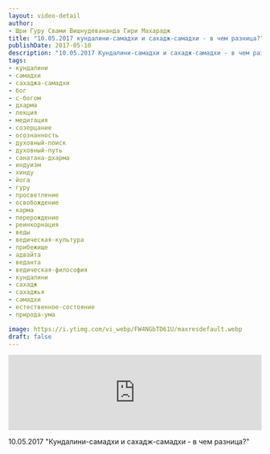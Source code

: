 ```yaml
---
layout: video-detail
author:
- Шри Гуру Свами Вишнудевананда Гири Махарадж
title: "10.05.2017 кундалини-самадхи и сахадж-самадхи - в чем разница?"
publishDate: 2017-05-10
description: "10.05.2017 Кундалини-самадхи и сахадж-самадхи - в чем разница?"
tags: 
- кундалини
- самадхи
- сахаджа-самадхи
- бог
- с-богом
- дхарма
- лекция
- медитация
- созерцание
- осознанность
- духовный-поиск
- духовный-путь
- санатана-дхарма
- индуизм
- хинду
- йога
- гуру
- просветление
- освобождение
- карма
- перерождение
- реинкорнация
- веды
- ведическая-культура
- прибежище
- адвайта
- веданта
- ведическая-философия
- кундалини
- сахадж
- сахаджья
- самадхи
- естественное-состояние
- природа-ума

image: https://i.ytimg.com/vi_webp/FW4NGbTD61U/maxresdefault.webp
draft: false
---
```


<iframe width="100%" src="https://www.youtube.com/embed/FW4NGbTD61U" frameborder="0" allowfullscreen=""></iframe> 

 10.05.2017 "Кундалини-самадхи и сахадж-самадхи - в чем разница?"

  

 